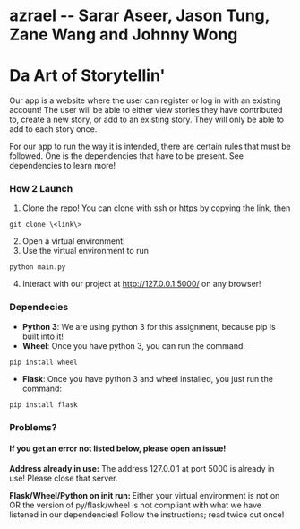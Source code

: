 # azrael -- Sarar Aseer, Jason Tung, Zane Wang and Johnny Wong

# Da Art of Storytellin'

Our app is a website where the user can register or log in with an existing 
account! The user will be able to either view stories they have contributed 
to, create a new story, or add to an existing story. They will only be able to
 add to each story once.

For our app to run the way it is intended, there are certain rules that must
be followed. One is the dependencies that have to be present. See dependencies
to learn more!


### How 2 Launch
1. Clone the repo! You can clone with ssh or https by copying the link, then
```
git clone \<link\>
```
2. Open a virtual environment!
3. Use the virtual environment to run 
```
python main.py
```
4. Interact with our project at http://127.0.0.1:5000/ on any browser!

### Dependecies
- <b>Python 3</b>:
We are using python 3 for this assignment, because pip is built into it!
- <b>Wheel</b>:
Once you have python 3, you can run the command: 
```
pip install wheel
```
- <b>Flask</b>:
Once you have python 3 and wheel installed, you just run the command:
```
pip install flask
```
### Problems?
#### If you get an error not listed below, please open an issue!
<b>Address already in use:</b>
The address 127.0.0.1 at port 5000 is already in use! Please close that server.

<b>Flask/Wheel/Python on init run: </b>
Either your virtual environment is not on OR the version of py/flask/wheel is not compliant with what we have listened in our dependencies! Follow the instructions; read twice cut once!


